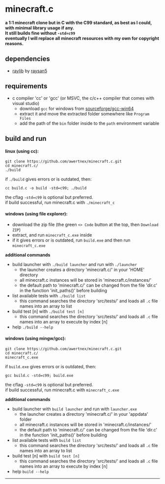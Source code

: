 # minecraft.c
**a 1:1 minecraft clone but in C with the C99 standard, as best as I could, with minimal library usage if any.\
It still builds fine without `-std=c99`\
eventually I will replace all minecraft resources with my own for copyright reasons.**

## dependencies
- [raylib](https://github.com/raysan5/raylib) by [raysan5](https://github.com/raysan5)

## requirements
- c compiler 'cc' or 'gcc' (or MSVC, the c/c++ compiler that comes with visual studio)
    - download `gcc` for windows from [sourceforge/gcc-win64](https://www.sourceforge.net/projects/gcc-win64/)
    - extract it and move the extracted folder somewhere like `Program Files`
    - add the path of the `bin` folder inside to the `path` environment variable

## build and run
#### linux (using cc):
```
git clone https://github.com/awertnex/minecraft.c.git
cd minecraft.c/
./build
```
if `./build` gives errors or is outdated, then:
```
cc build.c -o build -std=c99; ./build
```
the cflag `-std=c99` is optional but preferred.\
if build successful, run minecraft.c with `./minecraft_c`

#### windows (using file explorer):
- download the zip file (the green `<> Code` button at the top, then `Download ZIP`)
- extract, and run `minecraft_c.exe` inside
- if it gives errors or is outdated, run `build.exe` and then run `minecraft_c.exe`

**additional commands**
- build launcher with `./build launcher` and run with `./launcher`
    - the launcher creates a directory 'minecraft.c/' in your 'HOME' directory
    - all minecraft.c instances will be stored in 'minecraft.c/instances/'
    - the default path to 'minecraft.c/' can be changed from the file 'dir.c' in the function 'init_paths()' before building
- list available tests with `./build list`
    - this command searches the directory 'src/tests/' and loads all `.c` file names into an array to list
- build test [n] with `./build test [n]`
    - this command searches the directory 'src/tests/' and loads all `.c` file names into an array to execute by index [n]
- help `./build --help`
#### windows (using mingw/gcc):
```
git clone https://github.com/awertnex/minecraft.c.git
cd minecraft.c/
minecraft_c.exe
```
if `build.exe` gives errors or is outdated, then:
```
gcc build.c -std=c99; build.exe
```
the cflag `-std=c99` is optional but preferred.\
if build successful, run minecraft.c with `minecraft_c.exe`

**additional commands**
- build launcher with `build launcher` and run with `launcher.exe`
    - the launcher creates a directory 'minecraft.c/' in your 'appdata' folder
    - all minecraft.c instances will be stored in 'minecraft.c/instances/'
    - the default path to 'minecraft.c/' can be changed from the file 'dir.c' in the function 'init_paths()' before building
- list available tests with `build list`
    - this command searches the directory 'src/tests/' and loads all `.c` file names into an array to list
- build test [n] with `build test [n]`
    - this command searches the directory 'src/tests/' and loads all `.c` file names into an array to execute by index [n]
- help `build --help`
- - - -
